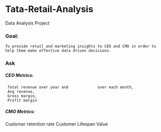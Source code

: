 # Tata-Retail-Analysis
Data Analysis Project
### Goal:
	To provide retail and marketing insights to CEO and CMO in order to help them make effective data driven decisions. 
           
### Ask
##### CEO Metrics:
     Total revenue over year and             over each month,
     Avg revenue,
     Gross margin,
     Profit margin
##### CMO Metrics:
Customer retention rate
Customer Lifespan Value



